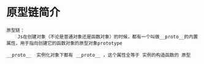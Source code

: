 # 原型链简介

    原型链：
        Js在创建对象（不论是普通对象还是函数对象）的时候，都有一个叫做__proto__的内置属性，用于指向创建它的函数对象的原型对象prototype

    __proto__  实例化对象下都有 __proto__ ，这个属性全等于 实例的构造函数的 原型